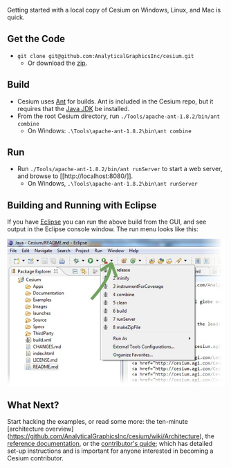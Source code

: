 Getting started with a local copy of Cesium on Windows, Linux, and Mac is quick.

## Get the Code

* `git clone git@github.com:AnalyticalGraphicsInc/cesium.git`
   * Or download the [zip](https://github.com/AnalyticalGraphicsInc/cesium/zipball/master).

## Build

* Cesium uses [Ant](http://ant.apache.org/) for builds.  Ant is included in the Cesium repo, but it requires that the [Java JDK](http://www.oracle.com/technetwork/java/javase/downloads/index.html) be installed.
* From the root Cesium directory, run `./Tools/apache-ant-1.8.2/bin/ant combine`
   * On Windows: `.\Tools\apache-ant-1.8.2\bin\ant combine`

## Run

* Run `./Tools/apache-ant-1.8.2/bin/ant runServer` to start a web server, and browse to [[http://localhost:8080/]].
   * On Windows, `.\Tools\apache-ant-1.8.2\bin\ant runServer`

## Building and Running with Eclipse

If you have [Eclipse](http://www.eclipse.org/downloads/) you can run the above build from the GUI, and see output in the Eclipse console window.  The run menu looks like this:

<img src="screenshots/EclipseBuildMenu.jpg" />

## What Next?

Start hacking the examples, or read some more: the ten-minute [architecture overview] (https://github.com/AnalyticalGraphicsInc/cesium/wiki/Architecture), the [reference documentation](http://cesium.agi.com/Documentation/), or the [contributor's guide](https://github.com/AnalyticalGraphicsInc/cesium/wiki/Contributor%27s-Guide); which has detailed set-up instructions and is important for anyone interested in becoming a Cesium contributor.